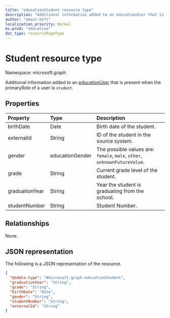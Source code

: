 ```yaml
---
title: "educationStudent resource type"
description: "Additional information added to an educationUser that is present when the primaryRole of a user is `student`."
author: "mmast-msft"
localization_priority: Normal
ms.prod: "education"
doc_type: resourcePageType
---
```


# Student resource type

Namespace: microsoft.graph

Additional information added to an [educationUser](educationuser.md) that is present when the primaryRole of a user is `student`.

## Properties

| Property       | Type            | Description                                                               |
| :------------- | :-------------- | :------------------------------------------------------------------------ |
| birthDate      | Date            | Birth date of the student.                                                |
| externalId     | String          | ID of the student in the source system.                                   |
| gender         | educationGender | The possible values are: `female`, `male`, `other`, `unknownFutureValue`. |
| grade          | String          | Current grade level of the student.                                       |
| graduationYear | String          | Year the student is graduating from the school.                           |
| studentNumber  | String          | Student Number.                                                           |

## Relationships

None.

## JSON representation

The following is a JSON representation of the resource.

<!-- {
  "blockType": "resource",
  "@odata.type": "microsoft.graph.educationStudent"
}
-->

```json
{
  "@odata.type": "#microsoft.graph.educationStudent",
  "graduationYear": "String",
  "grade": "String",
  "birthDate": "Date",
  "gender": "String",
  "studentNumber": "String",
  "externalId": "String"
}
```
